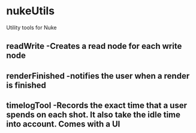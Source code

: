 # nukeUtils
Utility tools for Nuke

readWrite
-Creates a read node for each write node
--------------------------------

renderFinished
-notifies the user when a render is finished
--------------------------------

timelogTool
-Records the exact time that a user spends on each shot. It also take the idle time into account. Comes with a UI
--------------------------------

